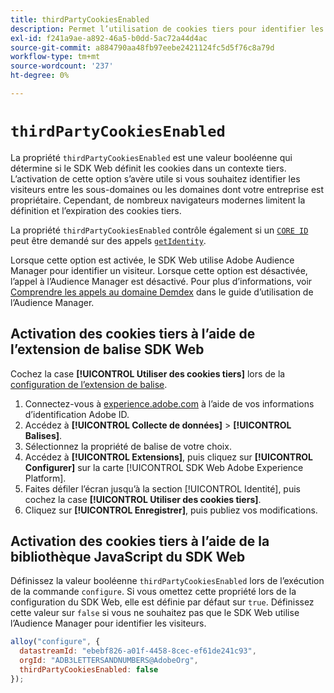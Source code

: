 ```yaml
---
title: thirdPartyCookiesEnabled
description: Permet l’utilisation de cookies tiers pour identifier les visiteurs.
exl-id: f241a9ae-a892-46a5-b0dd-5ac72a44d4ac
source-git-commit: a884790aa48fb97eebe2421124fc5d5f76c8a79d
workflow-type: tm+mt
source-wordcount: '237'
ht-degree: 0%

---
```



# `thirdPartyCookiesEnabled`

La propriété `thirdPartyCookiesEnabled` est une valeur booléenne qui détermine si le SDK Web définit les cookies dans un contexte tiers. L’activation de cette option s’avère utile si vous souhaitez identifier les visiteurs entre les sous-domaines ou les domaines dont votre entreprise est propriétaire. Cependant, de nombreux navigateurs modernes limitent la définition et l’expiration des cookies tiers.

La propriété `thirdPartyCookiesEnabled` contrôle également si un [`CORE ID`](../../identity/overview.md#tracking-coreid-web-sdk) peut être demandé sur des appels [`getIdentity`](../getidentity.md).

Lorsque cette option est activée, le SDK Web utilise Adobe Audience Manager pour identifier un visiteur. Lorsque cette option est désactivée, l’appel à l’Audience Manager est désactivé. Pour plus d’informations, voir [Comprendre les appels au domaine Demdex](https://experienceleague.adobe.com/docs/audience-manager/user-guide/reference/demdex-calls.html?lang=fr) dans le guide d’utilisation de l’Audience Manager.

## Activation des cookies tiers à l’aide de l’extension de balise SDK Web

Cochez la case **[!UICONTROL Utiliser des cookies tiers]** lors de la [&#x200B; configuration de l’extension de balise](/help/tags/extensions/client/web-sdk/web-sdk-extension-configuration.md).

1. Connectez-vous à [experience.adobe.com](https://experience.adobe.com?lang=fr) à l’aide de vos informations d’identification Adobe ID.
1. Accédez à **[!UICONTROL Collecte de données]** > **[!UICONTROL Balises]**.
1. Sélectionnez la propriété de balise de votre choix.
1. Accédez à **[!UICONTROL Extensions]**, puis cliquez sur **[!UICONTROL Configurer]** sur la carte [!UICONTROL SDK Web Adobe Experience Platform].
1. Faites défiler l’écran jusqu’à la section [!UICONTROL Identité], puis cochez la case **[!UICONTROL Utiliser des cookies tiers]**.
1. Cliquez sur **[!UICONTROL Enregistrer]**, puis publiez vos modifications.

## Activation des cookies tiers à l’aide de la bibliothèque JavaScript du SDK Web

Définissez la valeur booléenne `thirdPartyCookiesEnabled` lors de l’exécution de la commande `configure`. Si vous omettez cette propriété lors de la configuration du SDK Web, elle est définie par défaut sur `true`. Définissez cette valeur sur `false` si vous ne souhaitez pas que le SDK Web utilise l’Audience Manager pour identifier les visiteurs.

```js
alloy("configure", {
  datastreamId: "ebebf826-a01f-4458-8cec-ef61de241c93",
  orgId: "ADB3LETTERSANDNUMBERS@AdobeOrg",
  thirdPartyCookiesEnabled: false
});
```
